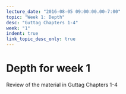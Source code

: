 ```yaml
---
lecture_date: "2016-08-05 09:00:00.00-7:00"
topic: "Week 1: Depth"
desc: "Guttag Chapters 1-4"
week: "1"
indent: true
link_topic_desc_only: true
---
```



# Depth for week 1

Review of the material in Guttag Chapters 1-4

